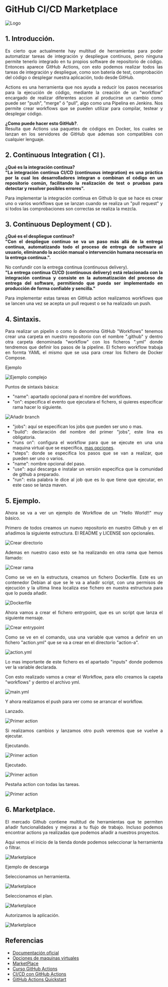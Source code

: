 <div align="justify">

# GitHub CI/CD Marketplace

![Logo](img/logo.png)

## 1. Introducción.
Es cierto que actualmente hay multitud de herramientas para poder automatizar tareas de integración y despliegue continuos, pero ninguna permite tenerlo integrado en tu propios software de repositorio de código.
Entonces aparece GitHub Actions, con esto podemos realizar todos las tareas de integración y despliegue, como son batería de test, comprobación del código o desplegar nuestra aplicación, todo desde GitHub.

Actions es una herramienta que nos ayuda a reducir los pasos necesarios para la ejecución de código, mediante la creación de un "workflow" encargado de realizar diferentes accion al producirse un cambio como puede ser "push", "merge" ó "pull", algo como una Pipelina en Jenkins. Nos permite crear workflows que se pueden utilizar para compilar, testear y desplegar código.

**¿Como puede hacer esto GitHub?**.\
Resulta que Actions usa paquetes de códigos en Docker, los cuales se lanzan en los servidores de GitHub que ademas son compatibles con cualquier lenguaje.

## 2. Continuous Integration ( CI ).
**¿Qué es la integración continua?**\
**"La integración continua CI/CD (continuous integration) es una práctica por la cual los desarrolladores integran o combinan el código en un repositorio común, facilitando la realización de test o pruebas para detectar y resolver posibles errores".**

Para implementar la integración continua en Github lo que se hace es crear uno o varios workflows que se lanzan cuando se realiza un "pull request" y si todos las comprobaciones son correctas se realiza la mezcla.

## 3. Continuous Deployment ( CD ).

**¿Qué es el despliegue continuo?**\
**"Con el despliegue continuo se va un paso más allá de la entrega continua, automatizando todo el proceso de entrega de software al usuario, eliminando la acción manual o intervención humana necesaria en la entrega continua.".**

No confundir con la entrega continua (continuous delivery).\
**"La entrega continua CI/CD (continuous delivery) está relacionada con la integración continua y consiste en la automatización del proceso de entrega del software, permitiendo que pueda ser implementado en producción de forma confiable y sencilla."**

Para implementar estas tareas en GitHub action realizamos workflows que se lancen una vez se acepta un pull request o se ha realizado un push.

## 4. Sintaxis.
Para realizar un pipelin o como lo denomina GitHub "Workflows" tenemos crear una carpeta en nuestro repositorio con el nombre ".github" y dentro otra carpeta denominada "workflow" con los ficheros ".yml" donde tendremos que definir los pasos de la pipeline. El fichero workflow trabaja en formta YAML el mismo que se usa para crear los fichero de Docker Compose.

Ejemplo

![Ejemplo complejo](img/ejmplo.PNG)

Puntos de sintaxis básica:
- "name": apartado opcional para el nombre del workflows.
- "on": especifica el evento que ejecutara el fichero, si quieres especificar rama hacer lo siguiente.

![Añadir branch](img/ejemplo-rama.PNG)


- "jobs": aquí se especifican los jobs que pueden ser uno o mas.
- "build": declaración del nombre del primer "jobs", este lina es obligatoria.
- "runs on": configura el workflow para que se ejecute en una una maquina virtual que se especifica, [mas opciones](https://docs.github.com/en/actions/using-workflows/workflow-syntax-for-github-actions#jobsjob_idruns-on).
- "steps": donde se especifica los pasos que se van a realizar, que pueden ser uno o varios.
- "name": nombre opcional del paso.
- "use": aquí descarga e instalar un versión especifica que la comunidad de github a preparado.
- "run": esta palabra le dice al job que es lo que tiene que ejecutar, en este caso se lanza maven.




## 5. Ejemplo.
Ahora se va a ver un ejemplo de Workflow de un "Hello World!!" muy básico.


Primero de todos creamos un nuevo repositorio en nuestro Github y en el añadimos la siguiente estructura. El README  y LICENSE son opcionales.

![Crear directorio](img/01-createDirectory-Dockerfile.png)


Ademas en nuestro caso esto se ha realizando en otra rama que hemos llamado:

![Crear rama](img/02-createNewBranch.png)


Como se ve en la estructura, creamos un fichero Dockerfile. Este es un contenedor Debian al que se le va a añadir script, con una permisos de ejecución y la ultima linea localiza ese fichero en nuestra estructura para que lo pueda añadir.

![Dockerfile](img/03-dockerfile.png)



Ahora vamos a crear el fichero entrypoint, que es un script que lanza el siguiente mensaje.

![Crear entrypoint](img/04-entrypoint.png)

Como se ve en el comando, usa una variable que vamos a definir en un fichero "action.yml" que se va a crear en el directorio "action-a".

![action.yml](img/05-action.png)

Lo mas importante de este fichero es el apartado "inputs" donde podemos ver la variable declarada.

Con esto realizado vamos a crear el Workflow, para ello creamos la capeta "workflows" y dentro el archivo yml.

![main.yml](img/07-action-bloc.png)


Y ahora realizamos el push para ver como se arrancar el workflow.


Lanzado.

![Primer action](img/07-action.PNG)

Si realizamos cambios y lanzamos otro push veremos que se vuelve a ejecutar.

Ejecutando.

![Primer action](img/08-action02.PNG)


Ejecutado.

![Primer action](img/09-action03.PNG)


Pestaña action con todas las tareas.

![Primer action](img/10-action04.PNG)

## 6. Marketplace.

El mercado Github contiene multitud de herramientas que te permiten añadir funcionalidades y mejoras a tu flujo de trabajo. Incluso podemos encontrar actions ya realizadas que podemos añadir a nuestros proyectos.

Aqui vemos el inicio de la tienda donde podemos seleccionar la herramienta o filtrar.

![Marketplace](img/marktspace.PNG)


Ejemplo de descarga

Seleccionamos un herramienta.

![Marketplace](img/marktspace01.PNG)


Seleccionamos el plan.

![Marketplace](img/marktspace02.PNG)

Autorizamos la aplicación.

![Marketplace](img/marktspace03.PNG)

## Referencias
 - [Documentación oficial](https://docs.github.com/en/actions)
 - [Opciones de maquinas virtuales](https://docs.github.com/en/actions/using-workflows/workflow-syntax-for-github-actions#jobsjob_idruns-on)
 - [MarketPlace](https://github.com/marketplace?type=)
 - [Curso GitHub Actions](https://lab.github.com/githubtraining/github-actions:-hello-world)
 - [CI/CD con GitHub Actions](https://jorgehrj.medium.com/ci-cd-con-github-actions-66a7c325f45f)
 - [GitHub Actions Quickstart](https://docs.github.com/es/actions/quickstart)

</div>
